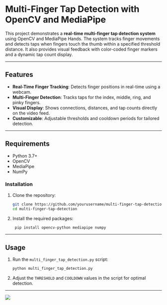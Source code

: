 # Multi-Finger Tap Detection with OpenCV and MediaPipe

This project demonstrates a **real-time multi-finger tap detection system** using OpenCV and MediaPipe Hands. The system tracks finger movements and detects taps when fingers touch the thumb within a specified threshold distance. It also provides visual feedback with color-coded finger markers and a dynamic tap count display.

---

## Features

- **Real-Time Finger Tracking**: Detects finger positions in real-time using a webcam.
- **Multi-Finger Detection**: Tracks taps for the index, middle, ring, and pinky fingers.
- **Visual Display**: Shows connections, distances, and tap counts directly on the video feed.
- **Customizable**: Adjustable thresholds and cooldown periods for tailored detection.

---

## Requirements

- Python 3.7+
- OpenCV
- MediaPipe
- NumPy

### Installation

1. Clone the repository:

   ```bash
   git clone https://github.com/yourusername/multi-finger-tap-detection.git
   cd multi-finger-tap-detection

   ```

2. Install the required packages:
   ```bash
    pip install opencv-python mediapipe numpy
   ```

---

## Usage

1. Run the `multi_finger_tap_detection.py` script:

   ```bash
   python multi_finger_tap_detection.py

   ```

2. Adjust the `THRESHOLD` and `COOLDOWN` values in the script for optimal detection.

---

<img src="img.png"></img>

